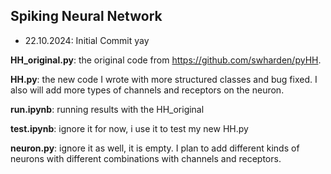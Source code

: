 ## Spiking Neural Network

- 22.10.2024: Initial Commit
    yay


**HH_original.py**: the original code from https://github.com/swharden/pyHH.

**HH.py**: the new code I wrote with more structured classes and bug fixed. I also will add more types of channels and receptors on the neuron.

**run.ipynb**: running results with the HH_original

**test.ipynb**: ignore it for now, i use it to test my new HH.py

**neuron.py**: ignore it as well, it is empty. I plan to add different kinds of neurons with different combinations with channels and receptors.